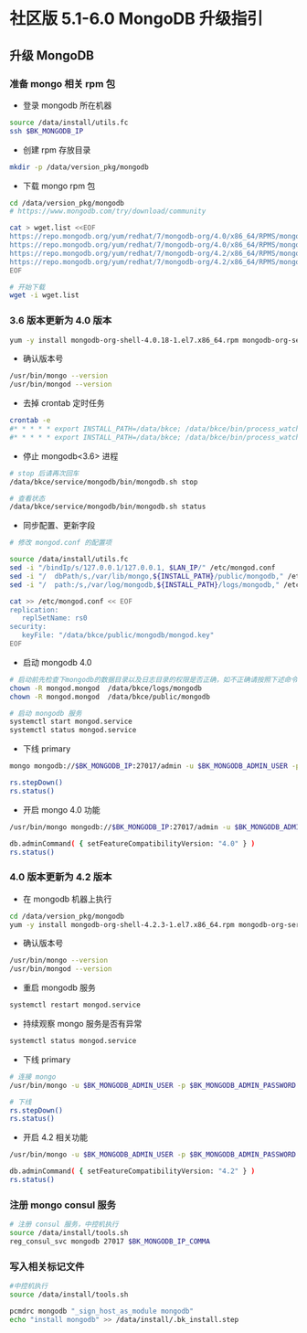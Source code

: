 # 社区版 5.1-6.0 MongoDB 升级指引

## 升级 MongoDB

### 准备 mongo 相关 rpm 包

- 登录 mongodb 所在机器

```bash
source /data/install/utils.fc
ssh $BK_MONGODB_IP
```

- 创建 rpm 存放目录

```bash
mkdir -p /data/version_pkg/mongodb
```

- 下载 mongo rpm 包

```bash
cd /data/version_pkg/mongodb
# https://www.mongodb.com/try/download/community

cat > wget.list <<EOF
https://repo.mongodb.org/yum/redhat/7/mongodb-org/4.0/x86_64/RPMS/mongodb-org-shell-4.0.18-1.el7.x86_64.rpm
https://repo.mongodb.org/yum/redhat/7/mongodb-org/4.0/x86_64/RPMS/mongodb-org-server-4.0.18-1.el7.x86_64.rpm
https://repo.mongodb.org/yum/redhat/7/mongodb-org/4.2/x86_64/RPMS/mongodb-org-shell-4.2.3-1.el7.x86_64.rpm
https://repo.mongodb.org/yum/redhat/7/mongodb-org/4.2/x86_64/RPMS/mongodb-org-server-4.2.3-1.el7.x86_64.rpm
EOF

# 开始下载
wget -i wget.list
```

### 3.6 版本更新为 4.0 版本

```bash
yum -y install mongodb-org-shell-4.0.18-1.el7.x86_64.rpm mongodb-org-server-4.0.18-1.el7.x86_64.rpm
```

- 确认版本号

```bash
/usr/bin/mongo --version
/usr/bin/mongod --version
```

- 去掉 crontab 定时任务

```bash
crontab -e
#* * * * * export INSTALL_PATH=/data/bkce; /data/bkce/bin/process_watch mongodb >/dev/null 2>&1
#* * * * * export INSTALL_PATH=/data/bkce; /data/bkce/bin/process_watch consul >/dev/null 2>&1
```

- 停止 mongodb<3.6> 进程

```bash
# stop 后请再次回车
/data/bkce/service/mongodb/bin/mongodb.sh stop

# 查看状态
/data/bkce/service/mongodb/bin/mongodb.sh status
```

- 同步配置、更新字段

```bash
# 修改 mongod.conf 的配置项

source /data/install/utils.fc
sed -i "/bindIp/s/127.0.0.1/127.0.0.1, $LAN_IP/" /etc/mongod.conf
sed -i "/  dbPath/s,/var/lib/mongo,${INSTALL_PATH}/public/mongodb," /etc/mongod.conf
sed -i "/  path:/s,/var/log/mongodb,${INSTALL_PATH}/logs/mongodb," /etc/mongod.conf

cat >> /etc/mongod.conf << EOF
replication:
   replSetName: rs0
security:
   keyFile: "/data/bkce/public/mongodb/mongod.key"
EOF
```

- 启动 mongodb 4.0

```bash
# 启动前先检查下mongodb的数据目录以及日志目录的权限是否正确，如不正确请按照下述命令执行
chown -R mongod.mongod  /data/bkce/logs/mongodb
chown -R mongod.mongod  /data/bkce/public/mongodb

# 启动 mongodb 服务
systemctl start mongod.service
systemctl status mongod.service
```

- 下线 primary

```bash
mongo mongodb://$BK_MONGODB_IP:27017/admin -u $BK_MONGODB_ADMIN_USER -p $BK_MONGODB_ADMIN_PASSWORD

rs.stepDown()
rs.status()
```

- 开启 mongo 4.0 功能

```bash
/usr/bin/mongo mongodb://$BK_MONGODB_IP:27017/admin -u $BK_MONGODB_ADMIN_USER -p $BK_MONGODB_ADMIN_PASSWORD

db.adminCommand( { setFeatureCompatibilityVersion: "4.0" } )
rs.status()
```

### 4.0 版本更新为 4.2 版本

- 在 mongodb 机器上执行

```bash
cd /data/version_pkg/mongodb
yum -y install mongodb-org-shell-4.2.3-1.el7.x86_64.rpm mongodb-org-server-4.2.3-1.el7.x86_64.rpm
```

- 确认版本号

```bash
/usr/bin/mongo --version
/usr/bin/mongod --version
```

- 重启 mongodb 服务

```bash
systemctl restart mongod.service
```

- 持续观察 mongo 服务是否有异常

```bash
systemctl status mongod.service
```

- 下线 primary

```bash
# 连接 mongo
/usr/bin/mongo -u $BK_MONGODB_ADMIN_USER -p $BK_MONGODB_ADMIN_PASSWORD mongodb://$BK_MONGODB_IP:27017/admin?replicaSet=rs0

# 下线
rs.stepDown()
rs.status()
```

- 开启 4.2 相关功能

```bash
/usr/bin/mongo -u $BK_MONGODB_ADMIN_USER -p $BK_MONGODB_ADMIN_PASSWORD mongodb://$BK_MONGODB_IP:27017/admin?replicaSet=rs0

db.adminCommand( { setFeatureCompatibilityVersion: "4.2" } )
rs.status()
```

### 注册 mongo consul 服务

```bash
# 注册 consul 服务，中控机执行
source /data/install/tools.sh
reg_consul_svc mongodb 27017 $BK_MONGODB_IP_COMMA
```

### 写入相关标记文件

```bash
#中控机执行
source /data/install/tools.sh

pcmdrc mongodb "_sign_host_as_module mongodb"
echo "install mongodb" >> /data/install/.bk_install.step
```
